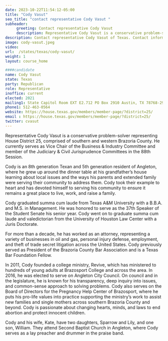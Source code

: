 ```yaml
---
date: 2023-10-22T11:54:12-05:00
title: "Cody Vasut"
seo_title: "contact representative Cody Vasut "
subheader:
     greeting: Contact representative Cody Vasut
     description: Representative Cody Vasut is a conservative problem-solver representing House District 25, comprised of southern and western Brazoria County. He currently serves as Vice Chair of the Business & Industry Committee and member of the Judiciary & Civil Jurisprudence Committees in the 88th Session.
description: Contact representative Cody Vasut of Texas. Contact information for Cody Vasut includes email address, phone number, and mailing address.
image: cody-vasut.jpeg
video:
url:  /states/texas/cody-vasut/
weight: 1
layout: course_home

####candidate
name: Cody Vasut
state: Texas
party: Republican
role: Representative
inoffice: current
elected: 2021
mailing1: State Capitol Room EXT E2.712 PO Box 2910 Austin, TX 78768-2910
phone1: 512-463-0564
website: https://house.texas.gov/members/member-page/?district=25/
email : https://house.texas.gov/members/member-page/?district=25/
twitter: cvasut
---
```


Representative Cody Vasut is a conservative problem-solver representing House District 25, comprised of southern and western Brazoria County. He currently serves as Vice Chair of the Business & Industry Committee and member of the Judiciary & Civil Jurisprudence Committees in the 88th Session.

Cody is an 8th generation Texan and 5th generation resident of Angleton, where he grew up around the dinner table at his grandfather’s house learning about local issues and the ways his parents and extended family were serving their community to address them. Cody took their example to heart and has devoted himself to serving his community to ensure it remains a great place to live, work, and raise a family.

Cody graduated summa cum laude from Texas A&M University with a B.B.A. and M.S. in Management. He was honored to serve as the 37th Speaker of the Student Senate his senior year. Cody went on to graduate summa cum laude and valedictorian from the University of Houston Law Center with a Juris Doctorate.

For more than a decade, he has worked as an attorney, representing a variety of businesses in oil and gas, personal injury defense, employment, and theft of trade secret litigation across the United States. Cody previously served as President of the Brazoria County Bar Association and is a Texas Bar Foundation Fellow.

In 2011, Cody founded a college ministry, Revive, which has ministered to hundreds of young adults at Brazosport College and across the area. In 2016, he was elected to serve on Angleton City Council. On council and in the legislature, he is known for his transparency, deep inquiry into issues, and common-sense approach to solving problems.
Cody also serves on the Board of Directors for the Pregnancy Help Center of Brazosport, where he puts his pro-life values into practice supporting the ministry’s work to assist new families and single mothers across southern Brazoria County and beyond. Cody is passionate about changing hearts, minds, and laws to end abortion and protect innocent children.

Cody and his wife, Kate, have two daughters, Sparrow and Lily, and one son, William. They attend Second Baptist Church in Angleton, where Cody serves as a lay preacher and drummer in the praise band.
